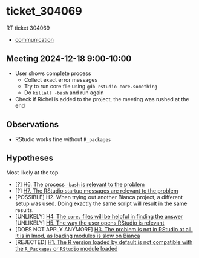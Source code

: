 # ticket_304069

RT ticket 304069

- [communication](communication.md)

## Meeting 2024-12-18 9:00-10:00

- User shows complete process
    - Collect exact error messages
    - Try to run core file using `gdb rstudio core.something`
    - Do `killall -bash` and run again
- Check if Richel is added to the project, the meeting was rushed at the end

## Observations

- RStudio works fine without `R_packages`

## Hypotheses

Most likely at the top

- [?] [H6. The process `-bash` is relevant to the problem](hypothesis_6.md)
- [?] [H7. The RStudio startup messages are relevant to the problem](hypothesis_7.md)
- [POSSIBLE] H2. When trying out another Bianca project, a different setup was used.
  Doing exactly the same script will result in the same results.
- [UNLIKELY] [H4. The `core.` files will be helpful in finding the answer](hypothesis_4.md)
  [UNLIKELY] [H5. The way the user opens RStudio is relevant](hypothesis_5.md)
- [DOES NOT APPLY ANYMORE] [H3. The problem is not in RStudio at all. It is in lmod, as loading modules is slow on Bianca](hypothesis_3.md)
- [REJECTED] [H1. The R version loaded by default is not compatible with the `R_Packages` or `RStudio` module loaded](hypothesis_1.md)
